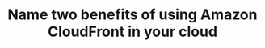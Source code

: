 ---
layout: all-exams
title: "Name two benefits of using Amazon CloudFront in your cloud"
blurb: "Amazon CloudFront is not free, nor does it perform autoscaling. CloudFront caches content on a number of servers across the globe. Cached content redu"
quid: 104
---